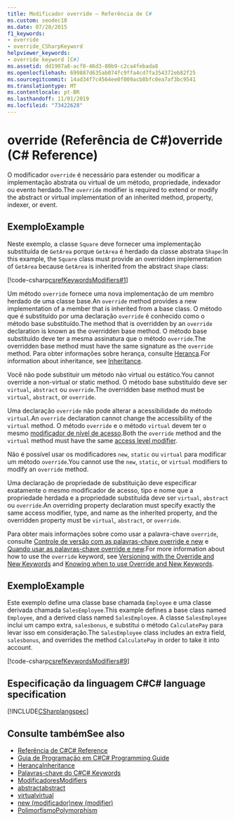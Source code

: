 ```yaml
---
title: Modificador override – Referência de C#
ms.custom: seodec18
ms.date: 07/20/2015
f1_keywords:
- override
- override_CSharpKeyword
helpviewer_keywords:
- override keyword [C#]
ms.assetid: dd1907a8-acf8-46d3-80b9-c2ca4febada8
ms.openlocfilehash: 699887d635ab074fc9ffa4cd7fa354372eb82f25
ms.sourcegitcommit: 14ad34f7c4564ee0f009acb8bfc0ea7af3bc9541
ms.translationtype: MT
ms.contentlocale: pt-BR
ms.lasthandoff: 11/01/2019
ms.locfileid: "73422628"
---
```

# <a name="override-c-reference"></a><span data-ttu-id="5f40f-102">override (Referência de C#)</span><span class="sxs-lookup"><span data-stu-id="5f40f-102">override (C# Reference)</span></span>

<span data-ttu-id="5f40f-103">O modificador `override` é necessário para estender ou modificar a implementação abstrata ou virtual de um método, propriedade, indexador ou evento herdado.</span><span class="sxs-lookup"><span data-stu-id="5f40f-103">The `override` modifier is required to extend or modify the abstract or virtual implementation of an inherited method, property, indexer, or event.</span></span>

## <a name="example"></a><span data-ttu-id="5f40f-104">Exemplo</span><span class="sxs-lookup"><span data-stu-id="5f40f-104">Example</span></span>

<span data-ttu-id="5f40f-105">Neste exemplo, a classe `Square` deve fornecer uma implementação substituída de `GetArea` porque `GetArea` é herdado da classe abstrata `Shape`:</span><span class="sxs-lookup"><span data-stu-id="5f40f-105">In this example, the `Square` class must provide an overridden implementation of `GetArea` because `GetArea` is inherited from the abstract `Shape` class:</span></span>

[!code-csharp[csrefKeywordsModifiers#1](~/samples/snippets/csharp/VS_Snippets_VBCSharp/csrefKeywordsModifiers/CS/csrefKeywordsModifiers.cs#1)]

<span data-ttu-id="5f40f-106">Um método `override` fornece uma nova implementação de um membro herdado de uma classe base.</span><span class="sxs-lookup"><span data-stu-id="5f40f-106">An `override` method provides a new implementation of a member that is inherited from a base class.</span></span> <span data-ttu-id="5f40f-107">O método que é substituído por uma declaração `override` é conhecido como o método base substituído.</span><span class="sxs-lookup"><span data-stu-id="5f40f-107">The method that is overridden by an `override` declaration is known as the overridden base method.</span></span> <span data-ttu-id="5f40f-108">O método base substituído deve ter a mesma assinatura que o método `override`.</span><span class="sxs-lookup"><span data-stu-id="5f40f-108">The overridden base method must have the same signature as the `override` method.</span></span> <span data-ttu-id="5f40f-109">Para obter informações sobre herança, consulte [Herança](../../programming-guide/classes-and-structs/inheritance.md).</span><span class="sxs-lookup"><span data-stu-id="5f40f-109">For information about inheritance, see [Inheritance](../../programming-guide/classes-and-structs/inheritance.md).</span></span>

<span data-ttu-id="5f40f-110">Você não pode substituir um método não virtual ou estático.</span><span class="sxs-lookup"><span data-stu-id="5f40f-110">You cannot override a non-virtual or static method.</span></span> <span data-ttu-id="5f40f-111">O método base substituído deve ser `virtual`, `abstract` ou `override`.</span><span class="sxs-lookup"><span data-stu-id="5f40f-111">The overridden base method must be `virtual`, `abstract`, or `override`.</span></span>

<span data-ttu-id="5f40f-112">Uma declaração `override` não pode alterar a acessibilidade do método `virtual`.</span><span class="sxs-lookup"><span data-stu-id="5f40f-112">An `override` declaration cannot change the accessibility of the `virtual` method.</span></span> <span data-ttu-id="5f40f-113">O método `override` e o método `virtual` devem ter o mesmo [modificador de nível de acesso](access-modifiers.md).</span><span class="sxs-lookup"><span data-stu-id="5f40f-113">Both the `override` method and the `virtual` method must have the same [access level modifier](access-modifiers.md).</span></span>

<span data-ttu-id="5f40f-114">Não é possível usar os modificadores `new`, `static` ou `virtual` para modificar um método `override`.</span><span class="sxs-lookup"><span data-stu-id="5f40f-114">You cannot use the `new`, `static`, or `virtual` modifiers to modify an `override` method.</span></span>

<span data-ttu-id="5f40f-115">Uma declaração de propriedade de substituição deve especificar exatamente o mesmo modificador de acesso, tipo e nome que a propriedade herdada e a propriedade substituída deve ser `virtual`, `abstract` ou `override`.</span><span class="sxs-lookup"><span data-stu-id="5f40f-115">An overriding property declaration must specify exactly the same access modifier, type, and name as the inherited property, and the overridden property must be `virtual`, `abstract`, or `override`.</span></span>

<span data-ttu-id="5f40f-116">Para obter mais informações sobre como usar a palavra-chave `override`, consulte [Controle de versão com as palavras-chave override e new](../../programming-guide/classes-and-structs/versioning-with-the-override-and-new-keywords.md) e [Quando usar as palavras-chave override e new](../../programming-guide/classes-and-structs/knowing-when-to-use-override-and-new-keywords.md).</span><span class="sxs-lookup"><span data-stu-id="5f40f-116">For more information about how to use the `override` keyword, see [Versioning with the Override and New Keywords](../../programming-guide/classes-and-structs/versioning-with-the-override-and-new-keywords.md) and [Knowing when to use Override and New Keywords](../../programming-guide/classes-and-structs/knowing-when-to-use-override-and-new-keywords.md).</span></span>

## <a name="example"></a><span data-ttu-id="5f40f-117">Exemplo</span><span class="sxs-lookup"><span data-stu-id="5f40f-117">Example</span></span>

<span data-ttu-id="5f40f-118">Este exemplo define uma classe base chamada `Employee` e uma classe derivada chamada `SalesEmployee`.</span><span class="sxs-lookup"><span data-stu-id="5f40f-118">This example defines a base class named `Employee`, and a derived class named `SalesEmployee`.</span></span> <span data-ttu-id="5f40f-119">A classe `SalesEmployee` inclui um campo extra, `salesbonus`, e substitui o método `CalculatePay` para levar isso em consideração.</span><span class="sxs-lookup"><span data-stu-id="5f40f-119">The `SalesEmployee` class includes an extra field, `salesbonus`, and overrides the method `CalculatePay` in order to take it into account.</span></span>

[!code-csharp[csrefKeywordsModifiers#9](~/samples/snippets/csharp/VS_Snippets_VBCSharp/csrefKeywordsModifiers/CS/csrefKeywordsModifiers.cs#9)]

## <a name="c-language-specification"></a><span data-ttu-id="5f40f-120">Especificação da linguagem C#</span><span class="sxs-lookup"><span data-stu-id="5f40f-120">C# language specification</span></span>

[!INCLUDE[CSharplangspec](~/includes/csharplangspec-md.md)]

## <a name="see-also"></a><span data-ttu-id="5f40f-121">Consulte também</span><span class="sxs-lookup"><span data-stu-id="5f40f-121">See also</span></span>

- [<span data-ttu-id="5f40f-122">Referência de C#</span><span class="sxs-lookup"><span data-stu-id="5f40f-122">C# Reference</span></span>](../index.md)
- [<span data-ttu-id="5f40f-123">Guia de Programação em C#</span><span class="sxs-lookup"><span data-stu-id="5f40f-123">C# Programming Guide</span></span>](../../programming-guide/index.md)
- [<span data-ttu-id="5f40f-124">Herança</span><span class="sxs-lookup"><span data-stu-id="5f40f-124">Inheritance</span></span>](../../programming-guide/classes-and-structs/inheritance.md)
- [<span data-ttu-id="5f40f-125">Palavras-chave do C#</span><span class="sxs-lookup"><span data-stu-id="5f40f-125">C# Keywords</span></span>](index.md)
- [<span data-ttu-id="5f40f-126">Modificadores</span><span class="sxs-lookup"><span data-stu-id="5f40f-126">Modifiers</span></span>](index.md)
- [<span data-ttu-id="5f40f-127">abstract</span><span class="sxs-lookup"><span data-stu-id="5f40f-127">abstract</span></span>](abstract.md)
- [<span data-ttu-id="5f40f-128">virtual</span><span class="sxs-lookup"><span data-stu-id="5f40f-128">virtual</span></span>](virtual.md)
- [<span data-ttu-id="5f40f-129">new (modificador)</span><span class="sxs-lookup"><span data-stu-id="5f40f-129">new (modifier)</span></span>](new-modifier.md)
- [<span data-ttu-id="5f40f-130">Polimorfismo</span><span class="sxs-lookup"><span data-stu-id="5f40f-130">Polymorphism</span></span>](../../programming-guide/classes-and-structs/polymorphism.md)
